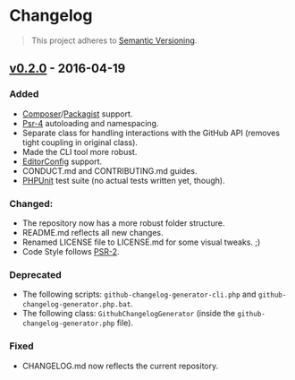 # Changelog
> This project adheres to [Semantic Versioning](http://semver.org/).

## [v0.2.0](https://github.com/nbish11/github-changelog-generator) - 2016-04-19
### Added
- [Composer](https://getcomposer.org/)/[Packagist](https://packagist.org/) support.
- [Psr-4](http://www.php-fig.org/psr/psr-4/) autoloading and namespacing.
- Separate class for handling interactions with the GitHub API (removes tight coupling in original class).
- Made the CLI tool more robust.
- [EditorConfig](http://editorconfig.org/) support.
- CONDUCT.md and CONTRIBUTING.md guides.
- [PHPUnit](https://phpunit.de/) test suite (no actual tests written yet, though).

### Changed:
- The repository now has a more robust folder structure.
- README.md reflects all new changes.
- Renamed LICENSE file to LICENSE.md for some visual tweaks. ;)
- Code Style follows [PSR-2](http://www.php-fig.org/psr/psr-2/).

### Deprecated
- The following scripts: `github-changelog-generator-cli.php` and `github-changelog-generator.php.bat`.
- The following class: `GithubChangelogGenerator` (inside the `github-changelog-generator.php` file).

### Fixed
- CHANGELOG.md now reflects the current repository.

